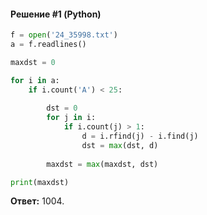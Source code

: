 #### Решение #1 (Python)
```python
f = open('24_35998.txt')
a = f.readlines()

maxdst = 0

for i in a:
	if i.count('A') < 25:
		
		dst = 0
		for j in i:
			if i.count(j) > 1:
				d = i.rfind(j) - i.find(j)
				dst = max(dst, d)
		
		maxdst = max(maxdst, dst)

print(maxdst)
```

**Ответ:** 1004.
